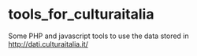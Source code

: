 # tools_for_culturaitalia
Some PHP and javascript tools to use the data stored in http://dati.culturaitalia.it/
